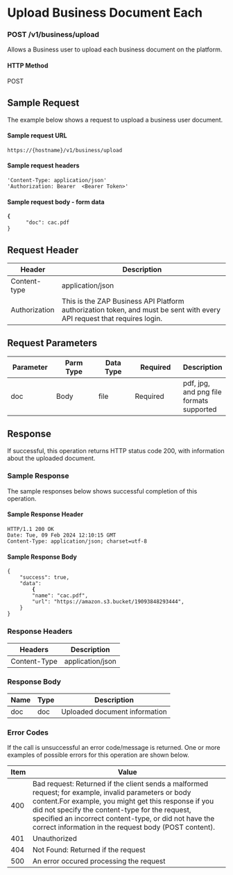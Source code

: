 # Upload Business Document Each

### POST /v1/business/upload <a href="#top" id="top"></a>

Allows a Business user to upload each business document on the platform.

#### HTTP Method <a href="#top" id="top"></a>

POST

## Sample Request <a href="#samplerequest" id="samplerequest"></a>

The example below shows a request to uspload a business user document.

#### **Sample request** URL <a href="#top" id="top"></a>

```
https://{hostname}/v1/business/upload
```

#### **Sample request headers** <a href="#top" id="top"></a>

```
'Content-Type: application/json'
'Authorization: Bearer  <Bearer Token>'
```

#### **Sample request body - form data** <a href="#top" id="top"></a>

<pre class="language-json"><code class="lang-json"><strong>{
</strong>      "doc": cac.pdf
}
</code></pre>

## Request Header <a href="#samplerequest" id="samplerequest"></a>

| Header        | Description                                                                                                             |
| ------------- | ----------------------------------------------------------------------------------------------------------------------- |
| Content-type  | application/json                                                                                                        |
| Authorization | This is the ZAP Business API Platform authorization token, and must be sent with every API request that requires login. |

## Request Parameters <a href="#samplerequest" id="samplerequest"></a>

<table><thead><tr><th width="91">Parameter</th><th width="91">Parm Type</th><th width="75">Data Type</th><th width="101">Required</th><th>Description</th></tr></thead><tbody><tr><td>doc</td><td>Body</td><td>file</td><td>Required</td><td>pdf, jpg, and png file formats supported</td></tr></tbody></table>

## Response <a href="#samplerequest" id="samplerequest"></a>

If successful, this operation returns HTTP status code 200, with information about the uploaded document.

### Sample Response <a href="#samplerequest" id="samplerequest"></a>

The sample responses below shows successful completion of this operation.

#### **Sample** Response Header <a href="#top" id="top"></a>

```
HTTP/1.1 200 OK
Date: Tue, 09 Feb 2024 12:10:15 GMT
Content-Type: application/json; charset=utf-8
```

#### **Sample** Response Body <a href="#top" id="top"></a>

<pre class="language-json"><code class="lang-json">{
    "success": true,
    "data":
<strong>        {
</strong>        "name": "cac.pdf",
        "url": "https://amazon.s3.bucket/19093848293444",
    }
}
</code></pre>

### Response Headers <a href="#samplerequest" id="samplerequest"></a>

| Headers      | Description      |
| ------------ | ---------------- |
| Content-Type | application/json |

### Response Body <a href="#samplerequest" id="samplerequest"></a>

| Name | Type | Description                   |
| ---- | ---- | ----------------------------- |
| doc  | doc  | Uploaded document information |

### Error Codes <a href="#samplerequest" id="samplerequest"></a>

If the call is unsuccessful an error code/message is returned. One or more examples of possible errors for this operation are shown below.

| Item | Value                                                                                                                                                                                                                                                                                                                             |
| ---- | --------------------------------------------------------------------------------------------------------------------------------------------------------------------------------------------------------------------------------------------------------------------------------------------------------------------------------- |
| 400  | Bad request: Returned if the client sends a malformed request; for example, invalid parameters or body content.For example, you might get this response if you did not specify the content-type for the request, specified an incorrect content-type, or did not have the correct information in the request body (POST content). |
| 401  | Unauthorized                                                                                                                                                                                                                                                                                                                      |
| 404  | Not Found: Returned if the request                                                                                                                                                                                                                                                                                                |
| 500  | An error occured processing the request                                                                                                                                                                                                                                                                                           |
